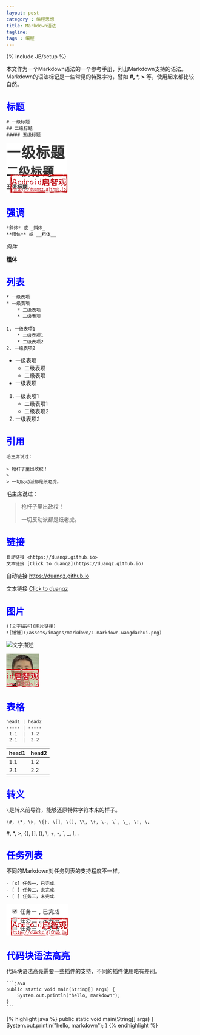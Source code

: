 ```yaml
---
layout: post
category : 编程思想
title: Markdown语法
tagline:
tags : 编程
---
```

{% include JB/setup %}

本文作为一个Markdown语法的一个参考手册，列出Markdown支持的语法。
Markdown的语法标记是一些常见的特殊字符，譬如 **\#, \*, \>** 等，使用起来都比较自然。

<br/><font color='blue' size='5'><b>标题</b></font>

	# 一级标题
    ## 二级标题
    ##### 五级标题

![各级标题](/assets/images/markdown/1-markdown-titles.png)

<br/><font color='blue' size='5'><b>强调</b></font>

	*斜体* 或 _斜体_
    **粗体** 或 __粗体__

*斜体*

**粗体**


<br/><font color='blue' size='5'><b>列表</b></font>

	* 一级表项
	* 一级表项
	    * 二级表项
	    * 二级表项

    1. 一级表项1
	    * 二级表项1
	    * 二级表项2
    2. 一级表项2


* 一级表项
    * 二级表项
    * 二级表项
* 一级表项

1. 一级表项1
    * 二级表项1
    * 二级表项2
2. 一级表项2


<br/><font color='blue' size='5'><b>引用</b></font>

	毛主席说过:

    > 枪杆子里出政权！
    >
    > 一切反动派都是纸老虎。

毛主席说过：

> 枪杆子里出政权！
>
> 一切反动派都是纸老虎。


<br/><font color='blue' size='5'><b>链接</b></font>

	自动链接 <https://duanqz.github.io>
    文本链接 [Click to duanqz](https://duanqz.github.io)

自动链接 <https://duanqz.github.io>

文本链接 [Click to duanqz](https://duanqz.github.io)


<br/><font color='blue' size='5'><b>图片</b></font>

	![文字描述](图片链接)
    ![锤锤](/assets/images/markdown/1-markdown-wangdachui.png)

![文字描述](图片链接)

![锤锤](/assets/images/markdown/2-markdown-wangdachui.png)


<br/><font color='blue' size='5'><b>表格</b></font>

	head1 | head2
    ----- | -----
     1.1  |  1.2
     2.1  |  2.2


head1 | head2
----- | -----
 1.1  |  1.2
 2.1  |  2.2


<br/><font color='blue' size='5'><b>转义</b></font>

`\`是转义前导符，能够还原特殊字符本来的样子。

	\#, \*, \>, \{}, \[], \(), \\, \+, \-, \`, \_, \!, \.

\#, \*, \>, \{}, \[], \(), \\, \+, \-, \`, \_, \!, \.


<br/><font color='blue' size='5'><b>任务列表</b></font>

不同的Markdown对任务列表的支持程度不一样。

	- [x] 任务一，已完成
	- [ ] 任务二，未完成
	- [ ] 任务三，未完成


<div ><img src="/assets/images/markdown/3-markdown-tasklist.png" alt="任务列表"/></div>

<br/><font color='blue' size='5'><b>代码块语法高亮</b></font>

代码块语法高亮需要一些插件的支持，不同的插件使用略有差别。

	```java
    public static void main(String[] args) {
        System.out.println("hello, markdown");
    }
	```

{% highlight java %}
public static void main(String[] args) {
    System.out.println("hello, markdown");
}
{% endhighlight %}
